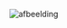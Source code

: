 ![afbeelding](https://github.com/Asrxs/Counter-Stopwatch/assets/141871764/e9182220-28eb-4640-9c1b-feafcd5e4649)
